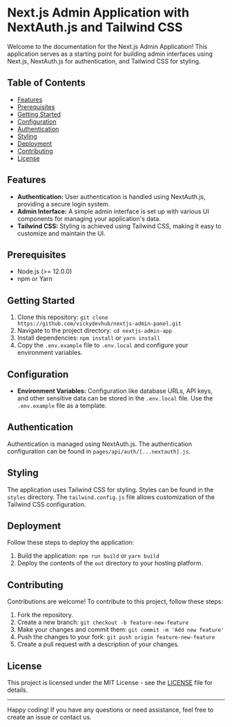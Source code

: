 # Next.js Admin Application with NextAuth.js and Tailwind CSS

Welcome to the documentation for the Next.js Admin Application! This application serves as a starting point for building admin interfaces using Next.js, NextAuth.js for authentication, and Tailwind CSS for styling.

## Table of Contents
- [Features](#features)
- [Prerequisites](#prerequisites)
- [Getting Started](#getting-started)
- [Configuration](#configuration)
- [Authentication](#authentication)
- [Styling](#styling)
- [Deployment](#deployment)
- [Contributing](#contributing)
- [License](#license)

## Features
- **Authentication:** User authentication is handled using NextAuth.js, providing a secure login system.
- **Admin Interface:** A simple admin interface is set up with various UI components for managing your application's data.
- **Tailwind CSS:** Styling is achieved using Tailwind CSS, making it easy to customize and maintain the UI.

## Prerequisites
- Node.js (>= 12.0.0)
- npm or Yarn

## Getting Started
1. Clone this repository: `git clone https://github.com/vickydevhub/nextjs-admin-panel.git`
2. Navigate to the project directory: `cd nextjs-admin-app`
3. Install dependencies: `npm install` or `yarn install`
4. Copy the `.env.example` file to `.env.local` and configure your environment variables.

## Configuration
- **Environment Variables:** Configuration like database URLs, API keys, and other sensitive data can be stored in the `.env.local` file. Use the `.env.example` file as a template.

## Authentication
Authentication is managed using NextAuth.js. The authentication configuration can be found in `pages/api/auth/[...nextauth].js`.

## Styling
The application uses Tailwind CSS for styling. Styles can be found in the `styles` directory. The `tailwind.config.js` file allows customization of the Tailwind CSS configuration.

## Deployment
Follow these steps to deploy the application:
1. Build the application: `npm run build` or `yarn build`
2. Deploy the contents of the `out` directory to your hosting platform.

## Contributing
Contributions are welcome! To contribute to this project, follow these steps:
1. Fork the repository.
2. Create a new branch: `git checkout -b feature-new-feature`
3. Make your changes and commit them: `git commit -m 'Add new feature'`
4. Push the changes to your fork: `git push origin feature-new-feature`
5. Create a pull request with a description of your changes.

## License
This project is licensed under the MIT License - see the [LICENSE](LICENSE) file for details.

---

Happy coding! If you have any questions or need assistance, feel free to create an issue or contact us.

